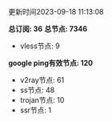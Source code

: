 更新时间2023-09-18 11:13:08

**总订阅: 36**
**总节点: 7346**
- vless节点: 9

**google ping有效节点: 120**
- v2ray节点: 61
- ss节点: 48
- trojan节点: 10
- ssr节点: 1
